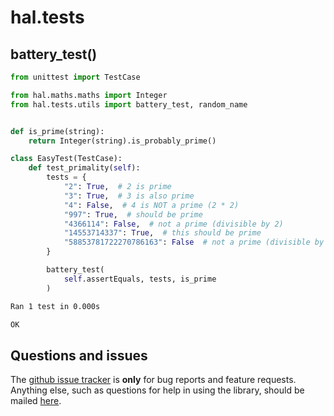 # hal.tests

## battery_test()
```python
from unittest import TestCase

from hal.maths.maths import Integer
from hal.tests.utils import battery_test, random_name


def is_prime(string):
    return Integer(string).is_probably_prime()

class EasyTest(TestCase):
    def test_primality(self):
        tests = {
            "2": True,  # 2 is prime
            "3": True,  # 3 is also prime
            "4": False,  # 4 is NOT a prime (2 * 2)
            "997": True,  # should be prime
            "4366114": False,  # not a prime (divisible by 2)
            "14553714337": True,  # this should be prime
            "58853781722270786163": False  # not a prime (divisible by 3)
        }

        battery_test(
            self.assertEquals, tests, is_prime
        )
```

```bash
Ran 1 test in 0.000s

OK
```


## Questions and issues
The [github issue tracker](https://github.com/sirfoga/pyhal/issues) is **only** for bug reports and feature requests. Anything else, such as questions for help in using the library, should be mailed [here](mailto:sirfoga@protonmail.com).
